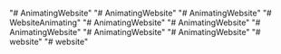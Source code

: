 "# AnimatingWebsite" 
"# AnimatingWebsite" 
"# AnimatingWebsite" 
"# WebsiteAnimating" 
"# AnimatingWebsite" 
"# AnimatingWebsite" 
"# AnimatingWebsite" 
"# AnimatingWebsite" 
"# AnimatingWebsite" 
"# website" 
"# website" 
